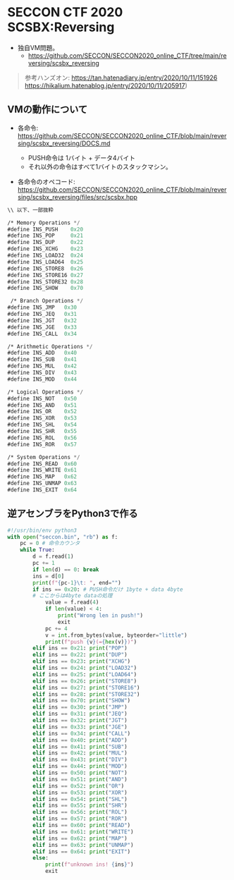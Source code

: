 # SECCON CTF 2020 SCSBX:Reversing

- 独自VM問題。
  - https://github.com/SECCON/SECCON2020_online_CTF/tree/main/reversing/scsbx_reversing

> 参考ハンズオン:
> https://tan.hatenadiary.jp/entry/2020/10/11/151926
> https://hikalium.hatenablog.jp/entry/2020/10/11/205917)

## VMの動作について
- 各命令: https://github.com/SECCON/SECCON2020_online_CTF/blob/main/reversing/scsbx_reversing/DOCS.md

  - PUSH命令は 1バイト + データ4バイト
  - それ以外の命令はすべて1バイトのスタックマシン。

- 各命令のオペコード: https://github.com/SECCON/SECCON2020_online_CTF/blob/main/reversing/scsbx_reversing/files/src/scsbx.hpp

```op.asm
\\ 以下、一部抜粋

/* Memory Operations */
#define INS_PUSH    0x20
#define INS_POP     0x21
#define INS_DUP     0x22
#define INS_XCHG    0x23
#define INS_LOAD32  0x24
#define INS_LOAD64  0x25
#define INS_STORE8  0x26
#define INS_STORE16 0x27
#define INS_STORE32 0x28
#define INS_SHOW    0x70

 /* Branch Operations */
#define INS_JMP   0x30
#define INS_JEQ   0x31
#define INS_JGT   0x32
#define INS_JGE   0x33
#define INS_CALL  0x34

/* Arithmetic Operations */
#define INS_ADD   0x40
#define INS_SUB   0x41
#define INS_MUL   0x42
#define INS_DIV   0x43
#define INS_MOD   0x44

/* Logical Operations */
#define INS_NOT   0x50
#define INS_AND   0x51
#define INS_OR    0x52
#define INS_XOR   0x53
#define INS_SHL   0x54
#define INS_SHR   0x55
#define INS_ROL   0x56
#define INS_ROR   0x57

/* System Operations */
#define INS_READ  0x60
#define INS_WRITE 0x61
#define INS_MAP   0x62
#define INS_UNMAP 0x63
#define INS_EXIT  0x64
```

## 逆アセンブラをPython3で作る
```disas.py
#!/usr/bin/env python3
with open("seccon.bin", "rb") as f:
    pc = 0 # 命令カウンタ
    while True: 
        d = f.read(1)
        pc += 1 
        if len(d) == 0: break
        ins = d[0]
        print(f"{pc-1}\t: ", end="") 
        if ins == 0x20: # PUSH命令だけ 1byte + data 4byte
        # ここからは4byte dataの処理
            value = f.read(4)
            if len(value) < 4:
                print("Wrong len in push!")
                exit
            pc += 4
            v = int.from_bytes(value, byteorder="little")
            print(f"push {v}(={hex(v)})")
        elif ins == 0x21: print("POP")
        elif ins == 0x22: print("DUP")
        elif ins == 0x23: print("XCHG")
        elif ins == 0x24: print("LOAD32")
        elif ins == 0x25: print("LOAD64")
        elif ins == 0x26: print("STORE8")
        elif ins == 0x27: print("STORE16")
        elif ins == 0x28: print("STORE32")
        elif ins == 0x70: print("SHOW")
        elif ins == 0x30: print("JMP")
        elif ins == 0x31: print("JEQ")
        elif ins == 0x32: print("JGT")
        elif ins == 0x33: print("JGE")
        elif ins == 0x34: print("CALL")
        elif ins == 0x40: print("ADD")
        elif ins == 0x41: print("SUB")
        elif ins == 0x42: print("MUL")
        elif ins == 0x43: print("DIV")
        elif ins == 0x44: print("MOD")
        elif ins == 0x50: print("NOT")
        elif ins == 0x51: print("AND")
        elif ins == 0x52: print("OR")
        elif ins == 0x53: print("XOR")
        elif ins == 0x54: print("SHL")
        elif ins == 0x55: print("SHR")
        elif ins == 0x56: print("ROL")
        elif ins == 0x57: print("ROR")
        elif ins == 0x60: print("READ")
        elif ins == 0x61: print("WRITE")
        elif ins == 0x62: print("MAP")
        elif ins == 0x63: print("UNMAP")
        elif ins == 0x64: print("EXIT")
        else:
            print(f"unknown ins! {ins}")
            exit
```            
